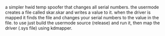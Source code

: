 a simpler hwid temp spoofer that changes all serial numbers. the usermode creates a file called skar.skar and writes a value to it. when the driver is mapped it finds the file and changes your serial numbers to the value in the file.
to use just build the usermode source (release) and run it, then map the driver (.sys file) using kdmapper.
